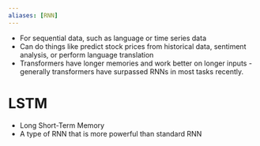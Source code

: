 ```yaml
---
aliases: [RNN]
---
```

- For sequential data, such as language or time series data
- Can do things like predict stock prices from historical data, sentiment analysis, or perform language translation
- Transformers have longer memories and work better on longer inputs - generally transformers have surpassed RNNs in most tasks recently.
# LSTM
- Long Short-Term Memory
- A type of RNN that is more powerful than standard RNN
